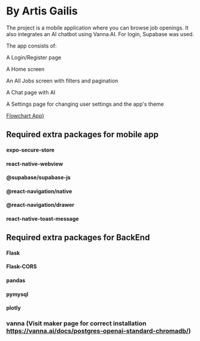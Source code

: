 # By Artis Gailis

The project is a mobile application where you can browse job openings. It also integrates an AI chatbot using Vanna.AI. For login, Supabase was used.

The app consists of:

A Login/Register page

A Home screen

An All Jobs screen with filters and pagination

A Chat page with AI

A Settings page for changing user settings and the app's theme

[Flowchart App)](./Flowchart%20(1).pdf)



## Required extra packages for mobile app

#### expo-secure-store
#### react-native-webview
#### @supabase/supabase-js
#### @react-navigation/native 
#### @react-navigation/drawer
#### react-native-toast-message


## Required extra packages for BackEnd
#### Flask
#### Flask-CORS
#### pandas
#### pymysql
#### plotly
### vanna (Visit maker page for correct installation https://vanna.ai/docs/postgres-openai-standard-chromadb/)
